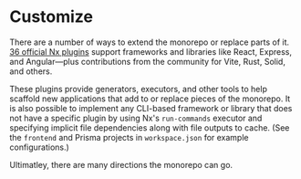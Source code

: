 # Customize

There are a number of ways to extend the monorepo or replace parts of it. [36 official Nx plugins](https://nx.dev/community#create-nx-plugin) support frameworks and libraries like React, Express, and Angular—plus contributions from the community for Vite, Rust, Solid, and others.

These plugins provide generators, executors, and other tools to help scaffold new applications that add to or replace pieces of the monorepo. It is also possible to implement any CLI-based framework or library that does not have a specific plugin by using Nx's `run-commands` executor and specifying implicit file dependencies along with file outputs to cache. (See the `frontend` and Prisma projects in `workspace.json` for example configurations.)

Ultimatley, there are many directions the monorepo can go.
